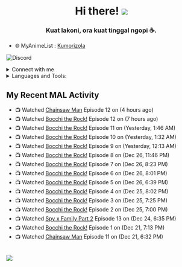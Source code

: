 <h1 align="center">Hi there! <img src="https://media.giphy.com/media/hvRJCLFzcasrR4ia7z/giphy.gif" width="25px"> </h1>
<h3 align="center">Kuat lakoni, ora kuat tinggal ngopi ☕.</h3>

- 🌐 MyAnimeList : [Kumorizola](https://myanimelist.net/animelist/Kumorizola)

![Discord](https://discord.c99.nl/widget/theme-3/761213268009943051.png)
<details>
      <summary>Connect with me</summary>
    <p align="left">
        <a href="https://www.facebook.com/kumori.hartley.1" target="blank"><img align="center"
                src="https://raw.githubusercontent.com/rahuldkjain/github-profile-readme-generator/master/src/images/icons/Social/facebook.svg"
                alt="kumori hartley" height="30" width="40" /></a>
        <a href="https://www.instagram.com/kumorizola/" target="blank"><img align="center"
                src="https://raw.githubusercontent.com/rahuldkjain/github-profile-readme-generator/master/src/images/icons/Social/instagram.svg"
                alt="kumorizola" height="30" width="40" /></a>
        <a href="https://discord.com" target="blank"><img align="center"
                src="https://raw.githubusercontent.com/rahuldkjain/github-profile-readme-generator/master/src/images/icons/Social/discord.svg"
                alt="Kumori#5882" height="30" width="40" /></a>
    </p>
</details>

<details>
    <summary align="left">Languages and Tools:</summary>
<p align="left">
      <a href="https://www.w3schools.com/css/" target="_blank">
        <img src="https://raw.githubusercontent.com/devicons/devicon/master/icons/css3/css3-original-wordmark.svg"
            alt="css3" width="40" height="40" /> </a> <a href="https://www.w3.org/html/" target="_blank"> <img
            src="https://raw.githubusercontent.com/devicons/devicon/master/icons/html5/html5-original-wordmark.svg"
            alt="html5" width="40" height="40" /> </a> <a href="https://www.java.com" target="_blank"> <img
            src="https://raw.githubusercontent.com/devicons/devicon/master/icons/java/java-original.svg" alt="java"
            width="40" height="40" /> </a> <a href="https://developer.mozilla.org/en-US/docs/Web/JavaScript"
            target="_blank"> <img
            src="https://raw.githubusercontent.com/devicons/devicon/master/icons/javascript/javascript-original.svg"
            alt="javascript" width="40" height="40" /> </a> <a href="https://nodejs.org" target="_blank"> <img
            src="https://raw.githubusercontent.com/devicons/devicon/master/icons/nodejs/nodejs-original-wordmark.svg"
            alt="nodejs" width="40" height="40" /> </a> <a href="https://www.python.org" target="_blank"> <img
            src="https://raw.githubusercontent.com/devicons/devicon/master/icons/python/python-original.svg"
            alt="python" width="40" height="40" /> </a> <a href="https://www.typescriptlang.org/" target="_blank"> <img
            src="https://raw.githubusercontent.com/devicons/devicon/master/icons/typescript/typescript-original.svg" 
            alt="typescript" width="40" height="40" /> </a> <a href="https://www.photoshop.com/en" target="_blank"> <img
            src="https://upload.wikimedia.org/wikipedia/commons/a/af/Adobe_Photoshop_CC_icon.svg" alt="photoshop" width="40" height="40"/> </a>
            <a href="https://www.adobe.com/products/premiere.html" target="_blank"> <img
            src="https://upload.wikimedia.org/wikipedia/commons/4/40/Adobe_Premiere_Pro_CC_icon.svg" alt="Premiere pro" width="40" height="40"/> </a>
            <a href="https://www.adobe.com/in/products/illustrator.html" target="_blank"> <img 
            src="https://upload.wikimedia.org/wikipedia/commons/f/fb/Adobe_Illustrator_CC_icon.svg" alt="illustrator" width="40" height="40"/> </a>
      
 </details>
 
 <h2> My Recent MAL Activity</h2>
<!-- MAL_ACTIVITY:start -->

- 📺 Watched [Chainsaw Man](https://MyAnimeList.net/anime.php?id=44511) Episode 12 on (4 hours ago)
- 📺 Watched [Bocchi the Rock!](https://MyAnimeList.net/anime.php?id=47917) Episode 12 on (7 hours ago)
- 📺 Watched [Bocchi the Rock!](https://MyAnimeList.net/anime.php?id=47917) Episode 11 on (Yesterday, 1:46 AM)
- 📺 Watched [Bocchi the Rock!](https://MyAnimeList.net/anime.php?id=47917) Episode 10 on (Yesterday, 1:32 AM)
- 📺 Watched [Bocchi the Rock!](https://MyAnimeList.net/anime.php?id=47917) Episode 9 on (Yesterday, 12:13 AM)
- 📺 Watched [Bocchi the Rock!](https://MyAnimeList.net/anime.php?id=47917) Episode 8 on (Dec 26, 11:46 PM)
- 📺 Watched [Bocchi the Rock!](https://MyAnimeList.net/anime.php?id=47917) Episode 7 on (Dec 26, 8:23 PM)
- 📺 Watched [Bocchi the Rock!](https://MyAnimeList.net/anime.php?id=47917) Episode 6 on (Dec 26, 8:01 PM)
- 📺 Watched [Bocchi the Rock!](https://MyAnimeList.net/anime.php?id=47917) Episode 5 on (Dec 26, 6:39 PM)
- 📺 Watched [Bocchi the Rock!](https://MyAnimeList.net/anime.php?id=47917) Episode 4 on (Dec 25, 8:02 PM)
- 📺 Watched [Bocchi the Rock!](https://MyAnimeList.net/anime.php?id=47917) Episode 3 on (Dec 25, 7:25 PM)
- 📺 Watched [Bocchi the Rock!](https://MyAnimeList.net/anime.php?id=47917) Episode 2 on (Dec 25, 7:00 PM)
- 📺 Watched [Spy x Family Part 2](https://MyAnimeList.net/anime.php?id=50602) Episode 13 on (Dec 24, 6:35 PM)
- 📺 Watched [Bocchi the Rock!](https://MyAnimeList.net/anime.php?id=47917) Episode 1 on (Dec 21, 7:13 PM)
- 📺 Watched [Chainsaw Man](https://MyAnimeList.net/anime.php?id=44511) Episode 11 on (Dec 21, 6:32 PM)

<!-- MAL_ACTIVITY:end -->

  
<h2 align="left"> <img src="https://media.discordapp.net/attachments/918405470073520168/919220018355523584/ezgif.com-gif-maker_1.gif">
